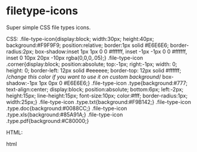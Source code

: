 filetype-icons
==============

Super simple CSS file types icons.

CSS:
.file-type-icon{display:block; width:30px; height:40px; background:#F9F9F9; position:relative; border:1px solid #E6E6E6; border-radius:2px; box-shadow:inset 1px 1px 0 0 #ffffff, inset -1px -1px 0 0 #ffffff, inset 0 10px 20px -10px rgba(0,0,0,.05);}
.file-type-icon .corner{display:block; position:absolute; top:-1px; right:-1px; width: 0; height: 0; border-left: 12px solid #eeeeee; border-top: 12px solid #ffffff; /*change this color if you want to use it on custom background*/ box-shadow:-1px 1px 0px 0 #E6E6E6;}
.file-type-icon .type{background:#777; text-align:center; display:block; position:absolute; bottom:6px; left:-2px; height:15px; line-height:15px; font-size:10px; color:#fff; border-radius:1px; width:25px;}
.file-type-icon .type.txt{background:#F9B142;}
.file-type-icon .type.doc{background:#0088CC;}
.file-type-icon .type.xls{background:#85A91A;}
.file-type-icon .type.pdf{background:#C80000;}

HTML:
<div class="file-type-icon">
  <span class="corner"></span>
  <span class="type">html</span>
</div>
